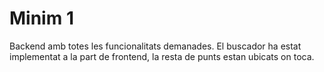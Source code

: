 # Minim 1
Backend amb totes les funcionalitats demanades.
El buscador ha estat implementat a la part de frontend, la resta de punts estan ubicats on toca.
